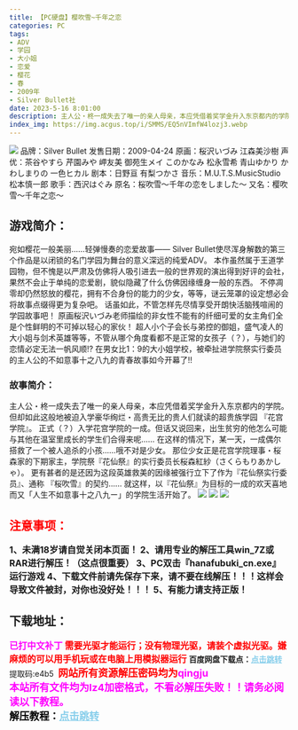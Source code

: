 ```yaml
---
title: 【PC硬盘】樱吹雪~千年之恋
categories: PC
tags:
- ADV
- 学园
- 大小姐
- 恋爱
- 樱花
- 春
- 2009年
- Silver Bullet社
date: 2023-5-16 8:01:00
description: 主人公・柊一成失去了唯一的亲人母亲，本应凭借着奖学金升入东京都内的学院。但却如此这般地被迫入学豪华绚烂・高贵无比的贵人们就读的超贵族学园 『花宫学院』。正式（？）入学花宫学院的一成。但话又说回来，出生贫穷的他怎么可能与其他在温室里成长的学生们合得来呢……
index_img: https://img.acgus.top/i/SMMS/EQ5nVImfW4lozj3.webp
---
```

![](https://img.acgus.top/i/SMMS/EQ5nVImfW4lozj3.webp)
品牌：Silver Bullet
发售日期：2009-04-24
原画：桜沢いづみ 江森美沙樹
声优：茶谷やすら 芹園みや 岬友美 御苑生メイ このかなみ 松永雪希 青山ゆかり かわしまりの 一色ヒカル
剧本：日野亘 有梨つかさ
音乐：M.U.T.S.MusicStudio 松本慎一郎
歌手：西沢はぐみ
原名：桜吹雪～千年の恋をしました～
又名：樱吹雪～千年之恋～

## 游戏简介：
宛如樱花一般美丽……轻弹慢奏的恋爱故事——
Silver Bullet使尽浑身解数的第三个作品是以闭锁的名门学园为舞台的意义深远的纯爱ADV。
本作虽然属于王道学园物，但不愧是以严肃及仿佛将人吸引进去一般的世界观的演出得到好评的会社，果然不会止于单纯的恋爱剧，貌似隐藏了什么仿佛因缘缠身一般的东西。
不停凋零却仍然怒放的樱花，拥有不合身份的能力的少女，等等，谜云笼罩的设定想必会将故事点缀得更为复杂吧。
话虽如此，不管怎样先尽情享受开朗快活脑残喧闹的学园故事吧！
原画桜沢いづみ老师描绘的非女性不能有的纤细可爱的女主角们全是个性鲜明的不可掉以轻心的家伙！
超人小个子会长与弟控的御姐，盛气凌人的大小姐与剑术英雄等等，不管从哪个角度看都不是正常的女孩子（？），与她们的恋情必定无法一帆风顺!?
在男女比1：9的大小姐学校，被牵扯进学院祭实行委员的主人公的不如意事十之八九的青春故事如今开幕了!!

### **故事简介：**
主人公・柊一成失去了唯一的亲人母亲，本应凭借着奖学金升入东京都内的学院。
但却如此这般地被迫入学豪华绚烂・高贵无比的贵人们就读的超贵族学园 『花宫学院』。
正式（？）入学花宫学院的一成。但话又说回来，出生贫穷的他怎么可能与其他在温室里成长的学生们合得来呢……
在这样的情况下，某一天，一成偶尔搭救了一个被人追杀的小孩……哦不对是少女。
那位少女正是花宫学院理事・桜森家的下期家主，学院祭『花仙祭』的实行委员长桜森紅紗（さくらもりあかしゃ）。
更有甚者的是还因为这段英雄救美的因缘被强行立下了作为『花仙祭实行委员』、通称 『桜吹雪』的契约……
就这样，以『花仙祭』为目标的一成的欢天喜地而又「人生不如意事十之八九ー」的学院生活开始了。
![](https://img.acgus.top/i/SMMS/ruMIUphzbv9fDx.webp)
![](https://img.acgus.top/i/SMMS/m8nsSB3Id5KC6ft.webp)
![](https://img.acgus.top/i/SMMS/W8BP5HzqtEbS2O.webp)





## <font color=#FF0000 >注意事项：</font>
<font size=3><b>1、未满18岁请自觉关闭本页面！
2、请用专业的解压工具win_7Z或RAR进行解压！（这点很重要）
3、PC双击『hanafubuki_cn.exe』运行游戏
4、下载文件前请先保存下来，请不要在线解压！！！这样会导致文件被封，对你也没好处！！！
5、有能力请支持正版！</b></font>

## 下载地址：
<font color=#FF00FF size=3><b>已打中文补丁</b></font>
<font color=#FF0000 size=3>**需要光驱才能运行；没有物理光驱，请装个虚拟光驱。嫌麻烦的可以用手机玩或在电脑上用模拟器运行**</font>
<b>百度网盘下载点：</b><a href="https://pan.baidu.com/s/1jYQLkSrr8huu_wnP7zU2Sw?pwd=e4b5" style="color: #87CEEB;"><b>点击跳转</b></a> 提取码:e4b5
<a style="padding: 0" href="https://post.qingju.org/AD/"><img style="max-width:100%" src="https://img.acgus.top/i/2024/07/478f689b8021d8d499ab43d21acf137a.gif" alt=""></a>
<b><font color=#FF0000 size=4>网站所有资源解压密码均为</b></font><b><font color=#FF00FF size=4>qingju</font><font color=#FF0000 ></font></b><br><b><font color=#FF00FF size=4>本站所有文件均为lz4加密格式，不看必解压失败！！请务必阅读以下教程。</b></font><br><b><font color=#000 size=4>解压教程：</b><a href="https://post.qingju.org/tutorial/000/" style="color: #87CEEB;"><b>点击跳转</b></a>